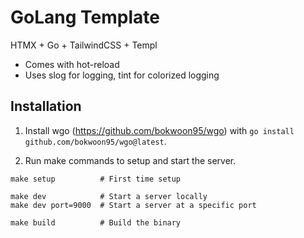 # GoLang Template

HTMX + Go + TailwindCSS + Templ
- Comes with hot-reload
- Uses slog for logging, tint for colorized logging

## Installation

1. Install wgo (https://github.com/bokwoon95/wgo) with `go install github.com/bokwoon95/wgo@latest`.

2. Run make commands to setup and start the server.
```
make setup          # First time setup

make dev            # Start a server locally
make dev port=9000  # Start a server at a specific port

make build          # Build the binary
```
